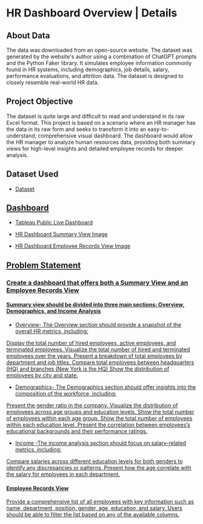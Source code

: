 # HR Dashboard Overview | Details
## About Data
The data was downloaded from an open-source website. The dataset was generated by the website's author using a combination of ChatGPT prompts and the Python Faker library. It simulates employee information commonly found in HR systems, including demographics, job details, salary, performance evaluations, and attrition data. The dataset is designed to closely resemble real-world HR data.

## Project Objective
The dataset is quite large and difficult to read and understand in its raw Excel format. This project is based on a scenario where an HR manager has the data in its raw form and seeks to transform it into an easy-to-understand, comprehensive visual dashboard. The dashboard would allow the HR manager to analyze human resources data, providing both summary views for high-level insights and detailed employee records for deeper analysis.

## Dataset Used
- <a href="https://github.com/UmaMahor/MyProjects/blob/Tableau/HumanResources.csv">Dataset

## Dashboard

- <a href= "https://public.tableau.com/app/profile/uma.mahor/viz/HRDashboard_17367151484670/HRSummary">Tableau Public Live Dashboard

- <a href= "https://github.com/UmaMahor/Projects-SQL_PowerBI_Tableau/blob/Tableau/HR%20Summary%20View.png"> HR Dashboard Summary View Image

- <a href= "https://github.com/UmaMahor/Projects-SQL_PowerBI_Tableau/blob/Tableau/HR%20Employee%20records%20view.png"> HR Dashboard Employee Records View Image

## Problem Statement

### Create a dashboard that offers both a Summary View and an Employee Records View
#### Summary view should be divided into three main sections: Overview, Demographics, and Income Analysis
- Overview- The Overview section should provide a snapshot of the overall HR metrics, including:

Display the total number of hired employees, active employees, and terminated employees.
Visualize the total number of hired and terminated employees over the years.
Present a breakdown of total employees by department and job titles.
Compare total employees between headquarters (HQ) and branches (New York is the HQ)
Show the distribution of employees by city and state.

- Demographics- The Demographics section should offer insights into the composition of the workforce, including:

Present the gender ratio in the company.
Visualize the distribution of employees across age groups and education levels.
Show the total number of employees within each age group.
Show the total number of employees within each education level.
Present the correlation between employees’s educational backgrounds and their performance ratings.

- Income -The income analysis section should focus on salary-related metrics, including:

Compare salaries across different education levels for both genders to identify any discrepancies or patterns.
Present how the age correlate with the salary for employees in each department.

#### Employee Records View
Provide a comprehensive list of all employees with key information such as name, department, position, gender, age, education, and salary. Users should be able to filter the list based on any of the available columns.
